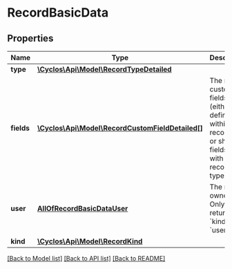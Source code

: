 # RecordBasicData

## Properties
Name | Type | Description | Notes
------------ | ------------- | ------------- | -------------
**type** | [**\Cyclos\Api\Model\RecordTypeDetailed**](RecordTypeDetailed.md) |  | [optional] 
**fields** | [**\Cyclos\Api\Model\RecordCustomFieldDetailed[]**](RecordCustomFieldDetailed.md) | The record custom fields (either defined within this record type or shared fields linked with this record type) | [optional] 
**user** | [**AllOfRecordBasicDataUser**](AllOfRecordBasicDataUser.md) | The record owner user. Only returned if &#x60;kind&#x60; is &#x60;user&#x60;. | [optional] 
**kind** | [**\Cyclos\Api\Model\RecordKind**](RecordKind.md) |  | [optional] 

[[Back to Model list]](../../README.md#documentation-for-models) [[Back to API list]](../../README.md#documentation-for-api-endpoints) [[Back to README]](../../README.md)

